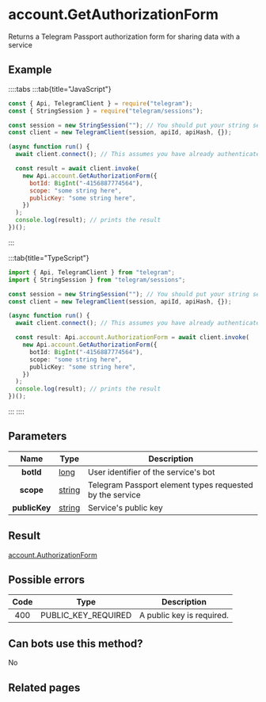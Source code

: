 # account.GetAuthorizationForm

Returns a Telegram Passport authorization form for sharing data with a service

## Example

::::tabs
:::tab{title="JavaScript"}

```js
const { Api, TelegramClient } = require("telegram");
const { StringSession } = require("telegram/sessions");

const session = new StringSession(""); // You should put your string session here
const client = new TelegramClient(session, apiId, apiHash, {});

(async function run() {
  await client.connect(); // This assumes you have already authenticated with .start()

  const result = await client.invoke(
    new Api.account.GetAuthorizationForm({
      botId: BigInt("-4156887774564"),
      scope: "some string here",
      publicKey: "some string here",
    })
  );
  console.log(result); // prints the result
})();
```

:::

:::tab{title="TypeScript"}

```ts
import { Api, TelegramClient } from "telegram";
import { StringSession } from "telegram/sessions";

const session = new StringSession(""); // You should put your string session here
const client = new TelegramClient(session, apiId, apiHash, {});

(async function run() {
  await client.connect(); // This assumes you have already authenticated with .start()

  const result: Api.account.AuthorizationForm = await client.invoke(
    new Api.account.GetAuthorizationForm({
      botId: BigInt("-4156887774564"),
      scope: "some string here",
      publicKey: "some string here",
    })
  );
  console.log(result); // prints the result
})();
```

:::
::::

## Parameters

|     Name      | Type                                            | Description                                              |
| :-----------: | ----------------------------------------------- | -------------------------------------------------------- |
|   **botId**   | [long](https://core.telegram.org/type/long)     | User identifier of the service's bot                     |
|   **scope**   | [string](https://core.telegram.org/type/string) | Telegram Passport element types requested by the service |
| **publicKey** | [string](https://core.telegram.org/type/string) | Service's public key                                     |

## Result

[account.AuthorizationForm](https://core.telegram.org/type/account.AuthorizationForm)

## Possible errors

| Code | Type                | Description               |
| :--: | ------------------- | ------------------------- |
| 400  | PUBLIC_KEY_REQUIRED | A public key is required. |

## Can bots use this method?

No

## Related pages
